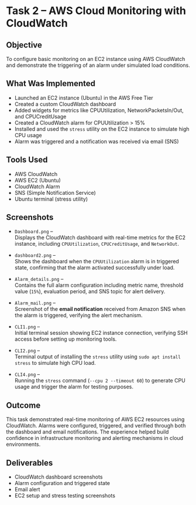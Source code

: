 # Task 2 – AWS Cloud Monitoring with CloudWatch

## Objective

To configure basic monitoring on an EC2 instance using AWS CloudWatch and demonstrate the triggering of an alarm under simulated load conditions.

## What Was Implemented

- Launched an EC2 instance (Ubuntu) in the AWS Free Tier
- Created a custom CloudWatch dashboard
- Added widgets for metrics like CPUUtilization, NetworkPacketsIn/Out, and CPUCreditUsage
- Created a CloudWatch alarm for CPUUtilization > 15%
- Installed and used the `stress` utility on the EC2 instance to simulate high CPU usage
- Alarm was triggered and a notification was received via email (SNS)

## Tools Used

- AWS CloudWatch
- AWS EC2 (Ubuntu)
- CloudWatch Alarm
- SNS (Simple Notification Service)
- Ubuntu terminal (stress utility)

## Screenshots

- `Dashboard.png` –  
  Displays the CloudWatch dashboard with real-time metrics for the EC2 instance, including `CPUUtilization`, `CPUCreditUsage`, and `NetworkOut`.

- `dashboard2.png` –  
  Shows the dashboard when the `CPUUtilization` alarm is in triggered state, confirming that the alarm activated successfully under load.

- `Alarm_details.png` –  
  Contains the full alarm configuration including metric name, threshold value (`15%`), evaluation period, and SNS topic for alert delivery.

- `Alarm_mail.png` –  
  Screenshot of the **email notification** received from Amazon SNS when the alarm is triggered, verifying the alert mechanism.

- `CLI1.png` –  
  Initial terminal session showing EC2 instance connection, verifying SSH access before setting up monitoring tools.

- `CLI2.png` –  
  Terminal output of installing the `stress` utility using `sudo apt install stress` to simulate high CPU load.

- `CLI4.png` –  
  Running the `stress` command (`--cpu 2 --timeout 60`) to generate CPU usage and trigger the alarm for testing purposes.


## Outcome

This task demonstrated real-time monitoring of AWS EC2 resources using CloudWatch. Alarms were configured, triggered, and verified through both the dashboard and email notifications. The experience helped build confidence in infrastructure monitoring and alerting mechanisms in cloud environments.

## Deliverables

- CloudWatch dashboard screenshots
- Alarm configuration and triggered state
- Email alert 
- EC2 setup and stress testing screenshots


